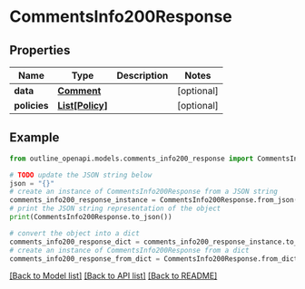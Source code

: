 # CommentsInfo200Response


## Properties

Name | Type | Description | Notes
------------ | ------------- | ------------- | -------------
**data** | [**Comment**](Comment.md) |  | [optional] 
**policies** | [**List[Policy]**](Policy.md) |  | [optional] 

## Example

```python
from outline_openapi.models.comments_info200_response import CommentsInfo200Response

# TODO update the JSON string below
json = "{}"
# create an instance of CommentsInfo200Response from a JSON string
comments_info200_response_instance = CommentsInfo200Response.from_json(json)
# print the JSON string representation of the object
print(CommentsInfo200Response.to_json())

# convert the object into a dict
comments_info200_response_dict = comments_info200_response_instance.to_dict()
# create an instance of CommentsInfo200Response from a dict
comments_info200_response_from_dict = CommentsInfo200Response.from_dict(comments_info200_response_dict)
```
[[Back to Model list]](../README.md#documentation-for-models) [[Back to API list]](../README.md#documentation-for-api-endpoints) [[Back to README]](../README.md)


